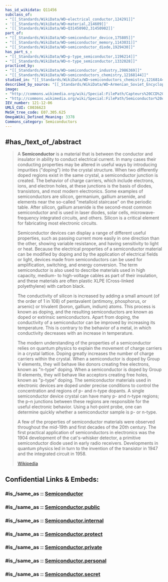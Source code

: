 ```yaml
---
has_id_wikidata: Q11456
subclass_of:
- "[[_Standards/WikiData/WD~electrical_conductor,124291]]"
- '[[_Standards/WikiData/WD~material,214609]]'
- '[[_Standards/WikiData/WD~Q31450902,31450902]]'
part_of:
- "[[_Standards/WikiData/WD~semiconductor_device,175805]]"
- "[[_Standards/WikiData/WD~semiconductor_memory,1143031]]"
- "[[_Standards/WikiData/WD~semiconductor_diode,1929430]]"
has_part_s_:
- "[[_Standards/WikiData/WD~p-type_semiconductor,1196214]]"
- "[[_Standards/WikiData/WD~n-type_semiconductor,1332028]]"
practiced_by:
- "[[_Standards/WikiData/WD~semiconductor_industry,2986369]]"
- "[[_Standards/WikiData/WD~semiconductors_chemistry,12168144]]"
studied_in: "[[_Standards/WikiData/WD~semiconductors_chemistry,12168144]]"
described_by_source: "[[_Standards/WikiData/WD~Armenian_Soviet_Encyclopedia,_vol._5,124737632]]"
image:
- "http://commons.wikimedia.org/wiki/Special:FilePath/Capteurs%20CCD%20et%20CMOS.jpg"
- "http://commons.wikimedia.org/wiki/Special:FilePath/Semiconductor%20outlines.jpg"
IEV_number: 121-12-06
UMLS_CUI: C0036623
MeSH_tree_code: E07.305.625
OmegaWiki_Defined_Meaning: 3378
Commons_category: Semiconductors
---
```


## #has_/text_of_/abstract 

> A **Semiconductor** is a material that is between the conductor and insulator in ability to conduct electrical current. In many cases their conducting properties may be altered in useful ways by introducing impurities ("doping") into the crystal structure. When two differently doped regions exist in the same crystal, a semiconductor junction is created. The behavior of charge carriers, which include electrons, ions, and electron holes, at these junctions is the basis of diodes, transistors, and most modern electronics. Some examples of semiconductors are silicon, germanium, gallium arsenide, and elements near the so-called "metalloid staircase" on the periodic table. After silicon, gallium arsenide is the second-most common semiconductor and is used in laser diodes, solar cells, microwave-frequency integrated circuits, and others. Silicon is a critical element for fabricating most electronic circuits.
>
> Semiconductor devices can display a range of different useful properties, such as passing current more easily in one direction than the other, showing variable resistance, and having sensitivity to light or heat. Because the electrical properties of a semiconductor material can be modified by doping and by the application of electrical fields or light, devices made from semiconductors can be used for amplification, switching, and energy conversion. The term semiconductor is also used to describe materials used in high capacity, medium- to high-voltage cables as part of their insulation, and these materials are often plastic XLPE (Cross-linked polyethylene) with carbon black.
>
> The conductivity of silicon is increased by adding a small amount (of the order of 1 in 108) of pentavalent (antimony, phosphorus, or arsenic) or trivalent (boron, gallium, indium) atoms. This process is known as doping, and the resulting semiconductors are known as doped or extrinsic semiconductors. Apart from doping, the conductivity of a semiconductor can be improved by increasing its temperature. This is contrary to the behavior of a metal, in which conductivity decreases with an increase in temperature.
>
> The modern understanding of the properties of a semiconductor relies on quantum physics to explain the movement of charge carriers in a crystal lattice. Doping greatly increases the number of charge carriers within the crystal. When a semiconductor is doped by Group V elements, they will behave like donors creating free electrons, known as "n-type" doping. When a semiconductor is doped by Group III elements, they will behave like acceptors creating free holes, known as "p-type" doping. The semiconductor materials used in electronic devices are doped under precise conditions to control the concentration and regions of p- and n-type dopants. A single semiconductor device crystal can have many p- and n-type regions; the p–n junctions between these regions are responsible for the useful electronic behavior. Using a hot-point probe, one can determine quickly whether a semiconductor sample is p- or n-type.
>
> A few of the properties of semiconductor materials were observed throughout the mid-19th and first decades of the 20th century. The first practical application of semiconductors in electronics was the 1904 development of the cat's-whisker detector, a primitive semiconductor diode used in early radio receivers. Developments in quantum physics led in turn to the invention of the transistor in 1947 and the integrated circuit in 1958.
>
> [Wikipedia](https://en.wikipedia.org/wiki/Semiconductor) 


## Confidential Links & Embeds: 

### #is_/same_as :: [Semiconductor](/_Standards/Technology/Electronics/Electronic_Component/Semiconductor.md) 

### #is_/same_as :: [Semiconductor.public](/_public/Technology/Electronics/Electronic_Component/Semiconductor.public.md) 

### #is_/same_as :: [Semiconductor.internal](/_internal/Technology/Electronics/Electronic_Component/Semiconductor.internal.md) 

### #is_/same_as :: [Semiconductor.protect](/_protect/Technology/Electronics/Electronic_Component/Semiconductor.protect.md) 

### #is_/same_as :: [Semiconductor.private](/_private/Technology/Electronics/Electronic_Component/Semiconductor.private.md) 

### #is_/same_as :: [Semiconductor.personal](/_personal/Technology/Electronics/Electronic_Component/Semiconductor.personal.md) 

### #is_/same_as :: [Semiconductor.secret](/_secret/Technology/Electronics/Electronic_Component/Semiconductor.secret.md)

